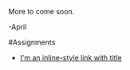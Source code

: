 More to come soon.

-April

#Assignments
- [I'm an inline-style link with title](http://aprilvanderslice.com/divingintogithub "Diving into GitHub")
